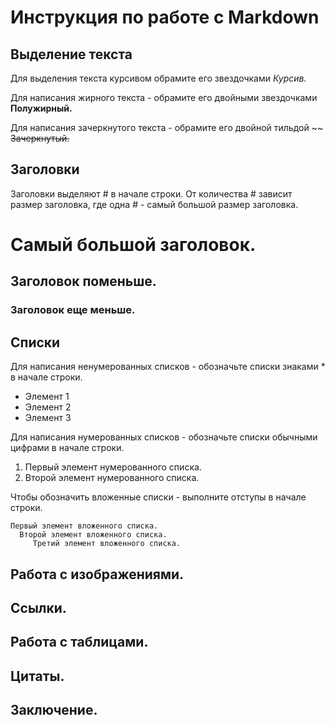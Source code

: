 # Инструкция по работе с Markdown

## Выделение текста

Для выделения текста курсивом обрамите его звездочками *Курсив.*

Для написания жирного текста -  обрамите его двойными звездочками 
**Полужирный.**

Для написания зачеркнутого текста -  обрамите его двойной тильдой ~~
~~Зачеркнутый.~~

## Заголовки
Заголовки выделяют # в начале строки. От количества # зависит размер заголовка, где одна # - самый большой размер заголовка.

# Самый большой заголовок.
## Заголовок поменьше.
### Заголовок еще меньше.

## Списки

Для написания ненумерованных списков - обозначьте списки знаками * в начале строки. 
* Элемент 1
* Элемент 2
* Элемент 3

Для написания нумерованных списков - обозначьте списки обычными цифрами  в начале строки. 

1. Первый элемент нумерованного списка.
2. Второй элемент нумерованного списка.

 Чтобы обозначить вложенные списки - выполните  отступы  в начале строки. 

    Первый элемент вложенного списка.
      Второй элемент вложенного списка.
         Третий элемент вложенного списка.


## Работа с изображениями.

## Ссылки.

## Работа с таблицами.

## Цитаты.

## Заключение.
